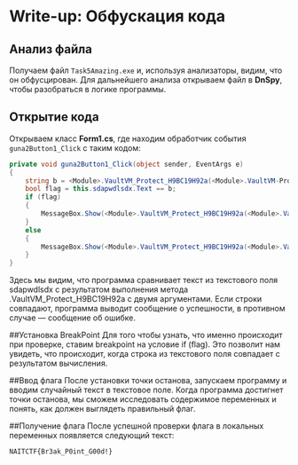 # Write-up: Обфускация кода

## Анализ файла
Получаем файл `Task5Amazing.exe` и, используя анализаторы, видим, что он обфусцирован. Для дальнейшего анализа открываем файл в **DnSpy**, чтобы разобраться в логике программы.

## Открытие кода
Открываем класс **Form1.cs**, где находим обработчик события `guna2Button1_Click` с таким кодом:

```csharp
private void guna2Button1_Click(object sender, EventArgs e)
{
    string b = <Module>.VaultVM_Protect_H9BC19H92a(<Module>.VaultVM-Protect-7FCFC7658C, <Module>.VaultVM-Protect-C1G49F7G7L);
    bool flag = this.sdapwdlsdx.Text == b;
    if (flag)
    {
        MessageBox.Show(<Module>.VaultVM_Protect_H9BC19H92a(<Module>.VaultVM-Protect-9ABA13F4G3, <Module>.VaultVM-Protect-LCF6B0A6D1));
    }
    else
    {
        MessageBox.Show(<Module>.VaultVM_Protect_H9BC19H92a(<Module>.VaultVM-Protect-HH25A00BH9, <Module>.VaultVM-Protect-91GDAEFA8A));
    }
}
```
Здесь мы видим, что программа сравнивает текст из текстового поля sdapwdlsdx с результатом выполнения метода <Module>.VaultVM_Protect_H9BC19H92a с двумя аргументами. Если строки совпадают, программа выводит сообщение о успешности, в противном случае — сообщение об ошибке.

##Установка BreakPoint
Для того чтобы узнать, что именно происходит при проверке, ставим breakpoint на условие if (flag). Это позволит нам увидеть, что происходит, когда строка из текстового поля совпадает с результатом вычисления.

##Ввод флага
После установки точки останова, запускаем программу и вводим случайный текст в текстовое поле. Когда программа достигнет точки останова, мы сможем исследовать содержимое переменных и понять, как должен выглядеть правильный флаг.

##Получение флага
После успешной проверки флага в локальных переменных появляется следующий текст:

```
NAITCTF{Br3ak_P0int_G00d!}
```